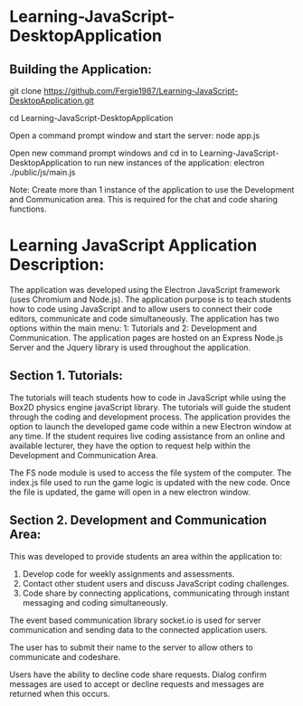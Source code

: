 # Learning-JavaScript-DesktopApplication

## Building the Application: 

git clone https://github.com/Fergie1987/Learning-JavaScript-DesktopApplication.git

cd Learning-JavaScript-DesktopApplication

Open a command prompt window and start the server: node app.js

Open new command prompt windows and cd in to Learning-JavaScript-DesktopApplication to run new instances of the application: 
electron ./public/js/main.js

Note: Create more than 1 instance of the application to use the Development and Communication area. This is required for the chat and code sharing functions. 

# Learning JavaScript Application Description: 

The application was developed using the Electron JavaScript framework (uses Chromium and Node.js). The application purpose is to teach students how to code using JavaScript and to allow users to connect their code editors, communicate and code simultaneously. The application has two options within the main menu: 1: Tutorials and 2: Development and Communication. The application pages are hosted on an Express Node.js Server and the Jquery library is used throughout the application. 

## Section 1. Tutorials:
The tutorials will teach students how to code in JavaScript while using the Box2D physics engine javaScript library. The tutorials will guide the student through the coding and development process. The application provides the option to launch the developed game code within a new Electron window at any time.  If the student requires live coding assistance from an online and available lecturer, they have the option to request help within the Development and Communication Area. 

The FS node module is used to access the file system of the computer. The index.js file used to run the game logic is updated with the new code. Once the file is updated, the game will open in a new electron window. 

## Section 2. Development and Communication Area:

This was developed to provide students an area within the application to: 
1. Develop code for weekly assignments and assessments. 
2. Contact other student users and discuss JavaScript coding challenges. 
3. Code share by connecting applications, communicating through instant messaging and coding simultaneously. 

The event based communication library socket.io is used for server communication and sending data to the connected application users. 

The user has to submit their name to the server to allow others to communicate and codeshare.  

Users have the ability to decline code share requests. Dialog confirm messages are used to accept or decline requests and messages are returned when this occurs. 

